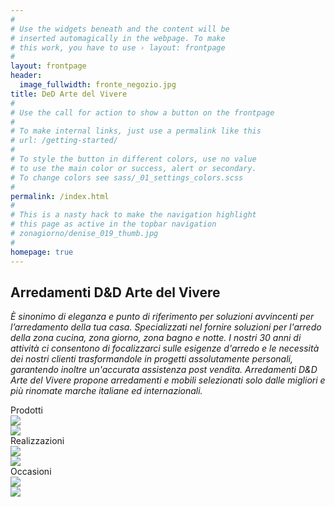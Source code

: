 ```yaml
---
#
# Use the widgets beneath and the content will be
# inserted automagically in the webpage. To make
# this work, you have to use › layout: frontpage
#
layout: frontpage
header:
  image_fullwidth: fronte_negozio.jpg
title: DeD Arte del Vivere
#
# Use the call for action to show a button on the frontpage
#
# To make internal links, just use a permalink like this
# url: /getting-started/
#
# To style the button in different colors, use no value
# to use the main color or success, alert or secondary.
# To change colors see sass/_01_settings_colors.scss
#
permalink: /index.html
#
# This is a nasty hack to make the navigation highlight
# this page as active in the topbar navigation
# zonagiorno/denise_019_thumb.jpg
#
homepage: true
---
```

## Arredamenti D&D Arte del Vivere
<em>È sinonimo di eleganza e punto di riferimento per soluzioni avvincenti  per l’arredamento della tua casa. Specializzati nel fornire soluzioni per l'arredo della zona cucina, zona giorno, zona bagno e notte. I nostri 30 anni di attività ci consentono di focalizzarci sulle esigenze d'arredo e le necessità dei nostri clienti trasformandole in progetti assolutamente personali, garantendo inoltre un'accurata assistenza post vendita. Arredamenti D&D Arte del Vivere propone arredamenti e mobili selezionati solo dalle migliori e più rinomate marche italiane ed internazionali.</em>
<div class="row">
  <div class="small-10 medium-4 small-centered medium-uncentered columns">
    <div class="image-hover-wrapper">
      <span class="image-hover-wrapper-banner">Prodotti</span>
        <a href="{{ site.url }}{{ site.baseurl }}/prodotti/">
          <div class="hide-for-small-only">
            <img src="{{ site.urlimg }}cucine_3x4.jpg">
          </div>
          <div class="show-for-small-only">
            <img src="{{ site.urlimg }}cucine_16x9.jpg">
          </div>
          <span class="image-hover-wrapper-reveal"/>
        </a>
    </div>
  </div>
  <div class="small-10 medium-4 small-centered medium-uncentered columns">
    <div class="image-hover-wrapper">
      <span class="image-hover-wrapper-banner">Realizzazioni</span>
        <a href="{{ site.url }}{{ site.baseurl }}/realizzazioni/">
          <div class="hide-for-small-only">
            <img src="{{ site.urlimg }}realizzazioni_3x4.jpg">
          </div>
          <div class="show-for-small-only">
            <img src="{{ site.urlimg }}realizzazioni_16x9.jpg">
          </div>
          <span class="image-hover-wrapper-reveal"/>
        </a>
    </div>
  </div>
  <div class="small-10 medium-4 small-centered medium-uncentered columns">
    <div class="image-hover-wrapper">
      <span class="image-hover-wrapper-banner">Occasioni</span>
        <a href="{{ site.url }}{{ site.baseurl }}/occasioni/" >
          <div class="hide-for-small-only">
            <img src="{{ site.urlimg }}occasioni_3x4.jpg">
          </div>
          <div class="show-for-small-only">
            <img src="{{ site.urlimg }}occasioni_16x9.jpg">
          </div>
          <span class="image-hover-wrapper-reveal"/>
        </a>
    </div>
  </div>
</div>
